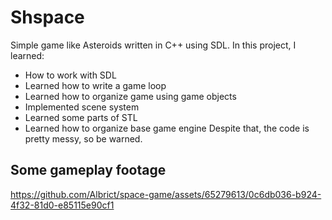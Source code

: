 # Shspace
 Simple game like Asteroids written in C++ using SDL.
 In this project, I learned:
 - How to work with SDL
 - Learned how to write a game loop
 - Learned how to organize game using game objects
 - Implemented scene system
 - Learned some parts of STL
 - Learned how to organize base game engine
Despite that, the code is pretty messy, so be warned.
## Some gameplay footage
https://github.com/Albrict/space-game/assets/65279613/0c6db036-b924-4f32-81d0-e85115e90cf1

